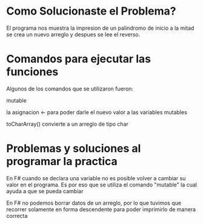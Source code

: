 # Como Solucionaste el Problema?
El programa nos muestra la impresion de un palindromo de inicio a la mitad se crea un nuevo arreglo y despues se lee el reverso. 

# Comandos para ejecutar las funciones
Algunos de los comandos que se utilizaron fueron:

mutable

la asignacion <- para poder darle el nuevo valor a las variables mutables

toCharArray() convierte a un arreglo de tipo char


# Problemas y soluciones al programar la practica
En F# cuando se declara una variable no es posible volver a cambiar su valor en el programa. Es por eso que se utiliza el 
comando "mutable" la cual ayuda a que se pueda cambiar

En F# no podemos borrar datos de un arreglo, por lo que tuvimos que recorrer solamente en forma descendente para poder imprimirlo de manera correcta
